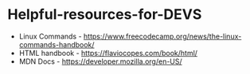 # Helpful-resources-for-DEVS

- Linux Commands -  https://www.freecodecamp.org/news/the-linux-commands-handbook/
- HTML handbook - https://flaviocopes.com/book/html/
- MDN Docs - https://developer.mozilla.org/en-US/


